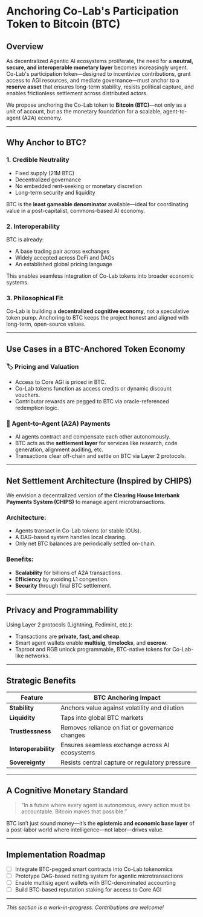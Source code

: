 # Anchoring Co-Lab's Participation Token to Bitcoin (BTC)

## Overview

As decentralized Agentic AI ecosystems proliferate, the need for a **neutral, secure, and interoperable monetary layer** becomes increasingly urgent. Co-Lab's participation token—designed to incentivize contributions, grant access to AGI resources, and mediate governance—must anchor to a **reserve asset** that ensures long-term stability, resists political capture, and enables frictionless settlement across distributed actors.

We propose anchoring the Co-Lab token to **Bitcoin (BTC)**—not only as a unit of account, but as the monetary foundation for a scalable, agent-to-agent (A2A) economy.

---

## Why Anchor to BTC?

### 1. Credible Neutrality
- Fixed supply (21M BTC)
- Decentralized governance
- No embedded rent-seeking or monetary discretion
- Long-term security and liquidity

BTC is the **least gameable denominator** available—ideal for coordinating value in a post-capitalist, commons-based AI economy.

### 2. Interoperability
BTC is already:
- A base trading pair across exchanges
- Widely accepted across DeFi and DAOs
- An established global pricing language

This enables seamless integration of Co-Lab tokens into broader economic systems.

### 3. Philosophical Fit
Co-Lab is building a **decentralized cognitive economy**, not a speculative token pump. Anchoring to BTC keeps the project honest and aligned with long-term, open-source values.

---

## Use Cases in a BTC-Anchored Token Economy

### 🏷 Pricing and Valuation
- Access to Core AGI is priced in BTC.
- Co-Lab tokens function as access credits or dynamic discount vouchers.
- Contributor rewards are pegged to BTC via oracle-referenced redemption logic.

### 🤖 Agent-to-Agent (A2A) Payments
- AI agents contract and compensate each other autonomously.
- BTC acts as the **settlement layer** for services like research, code generation, alignment auditing, etc.
- Transactions clear off-chain and settle on BTC via Layer 2 protocols.

---

## Net Settlement Architecture (Inspired by CHIPS)

We envision a decentralized version of the **Clearing House Interbank Payments System (CHIPS)** to manage agent microtransactions.

### Architecture:
- Agents transact in Co-Lab tokens (or stable IOUs).
- A DAG-based system handles local clearing.
- Only net BTC balances are periodically settled on-chain.

### Benefits:
- **Scalability** for billions of A2A transactions.
- **Efficiency** by avoiding L1 congestion.
- **Security** through final BTC settlement.

---

## Privacy and Programmability

Using Layer 2 protocols (Lightning, Fedimint, etc.):
- Transactions are **private, fast, and cheap**.
- Smart agent wallets enable **multisig**, **timelocks**, and **escrow**.
- Taproot and RGB unlock programmable, BTC-native tokens for Co-Lab-like networks.

---

## Strategic Benefits

| Feature              | BTC Anchoring Impact                             |
|----------------------|--------------------------------------------------|
| **Stability**        | Anchors value against volatility and dilution    |
| **Liquidity**        | Taps into global BTC markets                     |
| **Trustlessness**    | Removes reliance on fiat or governance changes   |
| **Interoperability** | Ensures seamless exchange across AI ecosystems   |
| **Sovereignty**      | Resists central capture or regulatory pressure   |

---

## A Cognitive Monetary Standard

> “In a future where every agent is autonomous, every action must be accountable. Bitcoin makes that possible.”

BTC isn’t just sound money—it’s the **epistemic and economic base layer** of a post-labor world where intelligence—not labor—drives value.

---

## Implementation Roadmap

- [ ] Integrate BTC-pegged smart contracts into Co-Lab tokenomics
- [ ] Prototype DAG-based netting system for agentic microtransactions
- [ ] Enable multisig agent wallets with BTC-denominated accounting
- [ ] Build BTC-based reputation staking for access to Core AGI

---

*This section is a work-in-progress. Contributions are welcome!*
